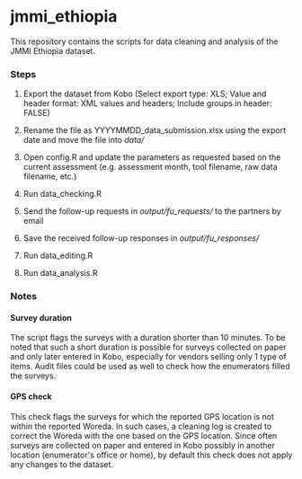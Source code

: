 # jmmi_ethiopia

This repository contains the scripts for data cleaning and analysis of the JMMI Ethiopia dataset.

### Steps

1. Export the dataset from Kobo (Select export type: XLS; Value and header format: XML values and headers; Include groups in header: FALSE)

2. Rename the file as YYYYMMDD_data_submission.xlsx using the export date and move the file into *data/*

3. Open config.R and update the parameters as requested based on the current assessment (e.g. assessment month, tool filename, raw data filename, etc.)

3. Run data_checking.R

4. Send the follow-up requests in *output/fu_requests/* to the partners by email

5. Save the received follow-up responses in *output/fu_responses/*

6. Run data_editing.R

7. Run data_analysis.R

### Notes

#### Survey duration
The script flags the surveys with a duration shorter than 10 minutes. To be noted that such a short duration is possible for surveys collected on paper and only later entered in Kobo, especially for vendors selling only 1 type of items. Audit files could be used as well to check how the enumerators filled the surveys.

#### GPS check
This check flags the surveys for which the reported GPS location is not within the reported Woreda. In such cases, a cleaning log is created to correct the Woreda with the one based on the GPS location.
Since often surveys are collected on paper and entered in Kobo possibly in another location (enumerator's office or home), by default this check does not apply any changes to the dataset.